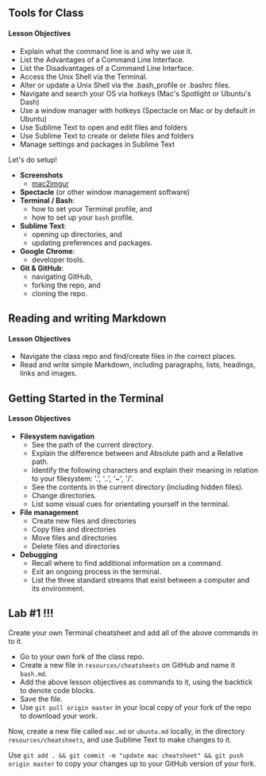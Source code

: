## Tools for Class

#### Lesson Objectives

- Explain what the command line is and why we use it.
- List the Advantages of a Command Line Interface.
- List the Disadvantages of a Command Line Interface.
- Access the Unix Shell via the Terminal.
- Alter or update a Unix Shell via the .bash_profile or .bashrc files.
- Navigate and search your OS via hotkeys (Mac's Spotlight or Ubuntu's Dash)
- Use a window manager with hotkeys (Spectacle on Mac or by default in Ubuntu)
- Use Sublime Text to open and edit files and folders
- Use Sublime Text to create or delete files and folders
- Manage settings and packages in Sublime Text

Let's do setup!

- **Screenshots**
  - [mac2imgur](https://github.com/mileswd/mac2imgur)
- **Spectacle** (or other window management software)
- **Terminal / Bash**:
  - how to set your Terminal profile, and
  - how to set up your `bash` profile.
- **Sublime Text**:
  - opening up directories, and
  - updating preferences and packages.
- **Google Chrome**:
  - developer tools.
- **Git & GitHub**:
  - navigating GitHub,
  - forking the repo, and
  - cloning the repo.

## Reading and writing Markdown

#### Lesson Objectives

- Navigate the class repo and find/create files in the correct places.
- Read and write simple Markdown, including paragraphs, lists, headings, links
  and images.

## Getting Started in the Terminal

#### Lesson Objectives

- **Filesystem navigation**
  - See the path of the current directory.
  - Explain the difference between and Absolute path and a Relative path.
  - Identify the following characters and explain their meaning in relation to your filesystem: '.', '..', '~', '/'.
  - See the contents in the current directory (including hidden files).
  - Change directories.
  - List some visual cues for orientating yourself in the terminal.
- **File management**
  - Create new files and directories
  - Copy files and directories
  - Move files and directories
  - Delete files and directories
- **Debugging**
  - Recall where to find additional information on a command.
  - Exit an ongoing process in the terminal.
  - List the three standard streams that exist between a computer and its environment.

## Lab #1 !!!

Create your own Terminal cheatsheet and add all of the above commands in to it.

- Go to your own fork of the class repo.
- Create a new file in `resources/cheatsheets` on GitHub and name it `bash.md`.
- Add the above lesson objectives as commands to it, using the backtick to denote
  code blocks.
- Save the file.
- Use `git pull origin master` in your local copy of your fork of the repo to
  download your work.

Now, create a new file called `mac.md` or `ubuntu.md` locally, in the directory
`resources/cheatsheets`, and use Sublime Text to make changes to it.

Use `git add . && git commit -m "update mac cheatsheet" && git push origin master`
to copy your changes up to your GitHub version of your fork.
